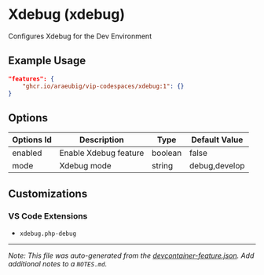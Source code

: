 
# Xdebug (xdebug)

Configures Xdebug for the Dev Environment

## Example Usage

```json
"features": {
    "ghcr.io/araeubig/vip-codespaces/xdebug:1": {}
}
```

## Options

| Options Id | Description | Type | Default Value |
|-----|-----|-----|-----|
| enabled | Enable Xdebug feature | boolean | false |
| mode | Xdebug mode | string | debug,develop |

## Customizations

### VS Code Extensions

- `xdebug.php-debug`



---

_Note: This file was auto-generated from the [devcontainer-feature.json](https://github.com/araeubig/vip-codespaces/blob/main/features/src/xdebug/devcontainer-feature.json).  Add additional notes to a `NOTES.md`._
